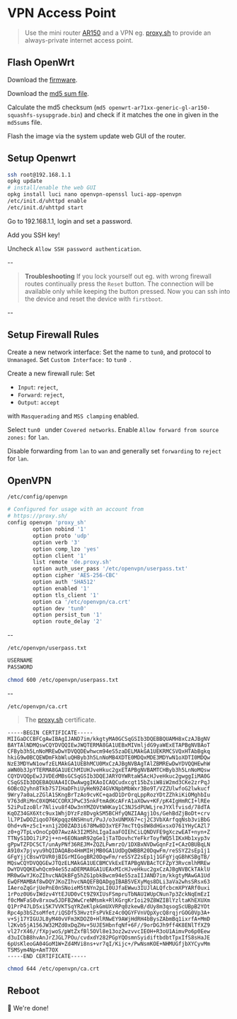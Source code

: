 # VPN Access Point

> Use the mini router [AR150](http://www.gl-inet.com/ar150/) and a VPN eg. [proxy.sh](https://proxy.sh/) to provide an always-private internet access point.

## Flash OpenWrt

Download the [firmware](https://wiki.openwrt.org/toh/gl-inet/gl-ar150#installation).

Download the [md5 sum file](https://downloads.openwrt.org/snapshots/trunk/ar71xx/generic/md5sums).

Calculate the md5 checksum (`md5 openwrt-ar71xx-generic-gl-ar150-squashfs-sysupgrade.bin`) and check if it matches the one in given in the `md5sums` file.

Flash the image via the system update web GUI of the router.

## Setup Openwrt

```sh
ssh root@192.168.1.1
opkg update
# install/enable the web GUI
opkg install luci nano openvpn-openssl luci-app-openvpn
/etc/init.d/uhttpd enable
/etc/init.d/uhttpd start
```

Go to 192.168.1.1, login and set a password.

Add you SSH key!

Uncheck `Allow SSH password authentication`.

--

> **Troubleshooting**
> If you lock yourself out eg. with wrong firewall routes continually press the `Reset` button. The connection will be available only while keeping the button pressed. Now you can ssh into the device and reset the device with `firstboot`.

--

## Setup Firewall Rules

Create a new network interface: Set the name to `tun0`, and protocol to `Unmanaged`. Set `Custom Interface:` to `tun0 `.

Create a new firewall rule: Set

- `Input`: `reject`, 
- `Forward`: `reject`,
- `Output`: `accept`

with `Masquerading` and `MSS clamping` enabled.

Select `tun0 ` under `Covered networks`. Enable `Allow forward from source zones:` for `lan`.

Disable forwarding from `lan` to `wan` and generally set `forwarding` to `reject` for `lan`.


## OpenVPN

`/etc/config/openvpn`

```sh
# Configured for usage with an account from
# https://proxy.sh/
config openvpn 'proxy_sh'
        option nobind '1'
        option proto 'udp'
        option verb '3'
        option comp_lzo 'yes'
        option client '1'
        list remote 'de.proxy.sh'
        option auth_user_pass '/etc/openvpn/userpass.txt'
        option cipher 'AES-256-CBC'
        option auth 'SHA512'
        option enabled '1'
        option tls_client '1'
        option ca '/etc/openvpn/ca.crt'
        option dev 'tun0'
        option persist_tun '1'
        option route_delay '2'
```

--

`/etc/openvpn/userpass.txt`

```sh
USERNAME
PASSWORD
```

```sh
chmod 600 /etc/openvpn/userpass.txt
```

--

`/etc/openvpn/ca.crt`
> The [proxy.sh](https://proxy.sh/) certificate.

```
-----BEGIN CERTIFICATE-----
MIIGaDCCBFCgAwIBAgIJAND7im/kkgtyMA0GCSqGSIb3DQEBBQUAMH8xCzAJBgNV
BAYTAlNDMQswCQYDVQQIEwJWQTERMA8GA1UEBxMIVmljdG9yaWExETAPBgNVBAoT
CFByb3h5LnNoMREwDwYDVQQDEwhwcm94eS5zaDELMAkGA1UEKRMCSVQxHTAbBgkq
hkiG9w0BCQEWDmFkbWluQHByb3h5LnNoMB4XDTE0MDQxMDE3MDYwN1oXDTI0MDQw
NzE3MDYwN1owfzELMAkGA1UEBhMCU0MxCzAJBgNVBAgTAlZBMREwDwYDVQQHEwhW
aWN0b3JpYTERMA8GA1UEChMIUHJveHkuc2gxETAPBgNVBAMTCHByb3h5LnNoMQsw
CQYDVQQpEwJJVDEdMBsGCSqGSIb3DQEJARYOYWRtaW5AcHJveHkuc2gwggIiMA0G
CSqGSIb3DQEBAQUAA4ICDwAwggIKAoICAQCudxcgt15bZsiW8iW2md3CKe2zrPqJ
6OBcO2yhn8Tkb7S7IHaDFhiUyHeN9Z4GVKNpbMbWxr3Bo9T/VZZUlwfoG2lwkucf
9Wry7a0aLzZGlA1SKngBrTzAo9cvKC+qadD1DrOrqLppRozYDtZZhkiKiOMghbIu
V763dRiMnC0XQM4CCORXJPwC35nkFtmAdKcAFrA1aXOwv+KF/pK4IgHmRCI+lREe
52iPuIzoBlr7Nlivu8f4Dw3nYMZOVtWHKay1C3NJSdPUWLjreJYXlfvisd/78dTA
KqOZ34GX6Xtc9ux1WhjDYzFz8DvgkSM5BCHfyQNZIAAgj1Os/GehBdZjBoDt+crv
lL7PIwDOZiqoO76Kpqqz6NSHnut/PuJ/o3xUNMX67+cj2C3VbXArfqqNsb3viBbG
Ohd+vN+z5c1+xn1j2D0ZAD3i678Mw8D3xYEF7mcTtQs8W8dHGxsxO761YHyCAZl7
z0+g7TpLvOnoCpQ07AwzAk3I2M5hLIgaIaaFOIEhCiLQNDVFE9gXczwEAT+nyn+Z
TTNyS1DOi7iP2j++n+6EONamR92gGe1jTaTDovhcYeFkrToyfWQ5lIKxHb1xyp3v
gPpwTZFDC5CT/unAyPNf36REJM+ZQZLFwmrzO/1DXBxNVDwGqnFzI+CAzOBUBqLN
A910x7pjvyu9hQIDAQABo4HmMIHjMB0GA1UdDgQWBBR20DqwFm/reSSYZ2sEp1j1
GFgYjjCBswYDVR0jBIGrMIGogBR20DqwFm/reSSYZ2sEp1j1GFgYjqGBhKSBgTB/
MQswCQYDVQQGEwJTQzELMAkGA1UECBMCVkExETAPBgNVBAcTCFZpY3RvcmlhMREw
DwYDVQQKEwhQcm94eS5zaDERMA8GA1UEAxMIcHJveHkuc2gxCzAJBgNVBCkTAklU
MR0wGwYJKoZIhvcNAQkBFg5hZG1pbkBwcm94eS5zaIIJAND7im/kkgtyMAwGA1Ud
EwQFMAMBAf8wDQYJKoZIhvcNAQEFBQADggIBAB5VEXyMqs8DLi3aVa2whsSRsx63
IAeroZqGrjUePnE0nSNoieM5tNYn2pLI0UJfaEWwu3IUJlALQfcbcmXPYARf0uxi
1rPoz0U6vIWdzv4YtEJUD0vCt9Z9XIUsFSmpruTbNAU1WUpCNun7p3ZckNqEmEzI
f0cMWFaS0v8rxow5JDFB2WwCreNMsmk+RlKGrgKrIoi29Z8WZIBlYzltaKhEXUXm
Q1PrP47LD5xi5K7VVKTSqYRZeKlpkGmUXVRPq0zkewB/dUy8m3qsogScUBpB2YOt
Rpc4p3bSZsoMfet/iQSDf53HvztFsPVkEz4c0QGYFVnVQpXycQ8rqjrGOG0Vp3A+
v+Sj17YIGUJL8yM40vVFm3KDOZ0+HlRNwEY9AWjHdRH4bBysZAbmBq1ixrfA+MmD
l2Kvb5jA156JW32MZd0xDqZHv+5UJE5HbnfqNf+6F//9orDGJh9ff4K8ENlTfXZ9
vl27rX46//fXpjwoS/pWtZxfBl5OVl8e13oz2wzvvcIEOH+R3oU1AimvPo6p0Eew
d3uICbB8hvAnJrZJGL7POu/cvdxdY282PGpYQOsmnSyidiftbdbtTpxIfS8sHaJE
6pUsKleoGA04GoM1W+Zd4MVi8ns+vr7qI/Kijc+/PwNsmKOE+NHMUGfjbXYCyvMm
TSMSym4Np+AmT7OX
-----END CERTIFICATE-----
```

```sh
chmod 644 /etc/openvpn/ca.crt
```

## Reboot

:rocket: We're done!

